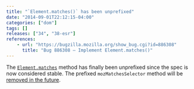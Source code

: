 ```yaml
---
title: "`Element.matches()` has been unprefixed"
date: "2014-09-01T22:12:15-04:00"
categories: ["dom"]
tags: []
releases: ["34", "38-esr"]
references:
    - url: "https://bugzilla.mozilla.org/show_bug.cgi?id=886308"
      title: "Bug 886308 – Implement Element.matches()"
---
```

The [`Element.matches`](https://developer.mozilla.org/docs/Web/API/Element.matches) method has finally been unprefixed since the spec is now considered stable. The prefixed `mozMatchesSelector` method will be [removed in the future](https://www.fxsitecompat.dev/en-CA/docs/2015/element-mozmatchesselector-will-be-removed/).
